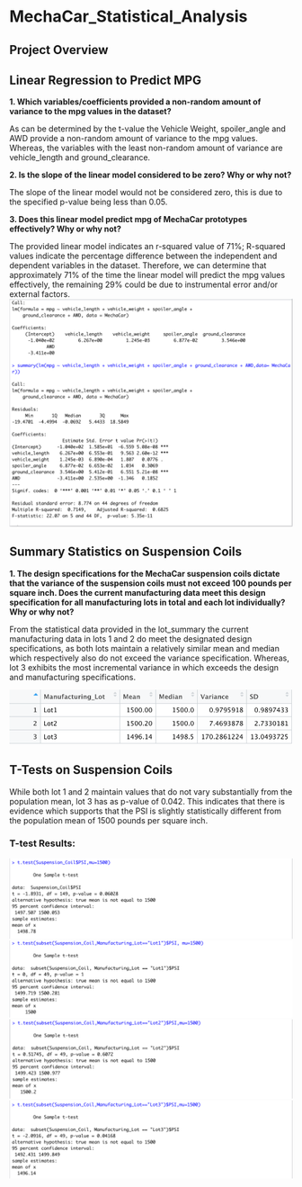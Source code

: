 # MechaCar_Statistical_Analysis

## Project Overview 

## Linear Regression to Predict MPG

**1.	Which variables/coefficients provided a non-random amount of variance to the mpg values in the dataset?**

As can be determined by the t-value the Vehicle Weight, spoiler_angle and AWD provide a non-random amount of variance to the mpg values. Whereas, the           variables with the least non-random amount of variance are vehicle_length and ground_clearance. 
    
**2.	Is the slope of the linear model considered to be zero? Why or why not?**

The slope of the linear model would not be considered zero, this is due to the specified p-value being less than 0.05. 
    
**3.	Does this linear model predict mpg of MechaCar prototypes effectively? Why or why not?**

The provided linear model indicates an r-squared value of 71%; R-squared values indicate the percentage difference between the independent and dependent         variables in the dataset. Therefore, we can determine that approximately 71% of the time the linear model will predict the mpg values effectively, the remaining     29% could be due to instrumental error and/or external factors.  
![Linear_Regression:](./Resources/Linear_Regression.png)

## Summary Statistics on Suspension Coils

**1.	The design specifications for the MechaCar suspension coils dictate that the variance of the suspension coils must not exceed 100 pounds per square inch. Does the current manufacturing data meet this design specification for all manufacturing lots in total and each lot individually? Why or why not?**

From the statistical data provided in the lot_summary the current manufacturing data in lots 1 and 2 do meet the designated design specifications, as both lots maintain a relatively similar mean and median which respectively also do not exceed the variance specification. Whereas, lot 3 exhibits the most incremental variance in which exceeds the design and manufacturing specifications. 

![lot_summary:](./Resources/lot_summary.png)

## T-Tests on Suspension Coils
While both lot 1 and 2 maintain values that do not vary substantially from the population mean, lot 3 has as p-value of 0.042. This indicates that there is evidence which supports that the PSI is slightly statistically different from the population mean of 1500 pounds per square inch. 

 ### T-test Results: 
 
![t_test_total:](./Resources/t_test_total.png) 
![t_test_lot1:](./Resources/t_test_lot1.png) 
![t_test_lot2:](./Resources/t_test_lot2.png) 
![t_test_lot3:](./Resources/t_test_lot3.png) 
